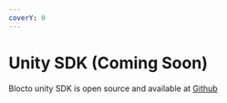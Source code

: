 ```yaml
---
coverY: 0
---
```


# Unity SDK (Coming Soon)

Blocto unity SDK is open source and available at [Github](https://github.com/blocto/blocto-unity-sdk/tree/main/Assets/Plugins/Blocto.Sdk)
